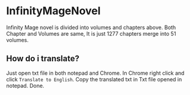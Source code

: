 # InfinityMageNovel

Infinity Mage novel is divided into volumes and chapters above.
Both Chapter and Volumes are same, It is just 1277 chapters merge into 51 volumes.

## How do i translate?
Just open txt file in both notepad and Chrome. In Chrome right click and click `Translate to English`. Copy the translated txt in Txt file opened in notepad. Done.
